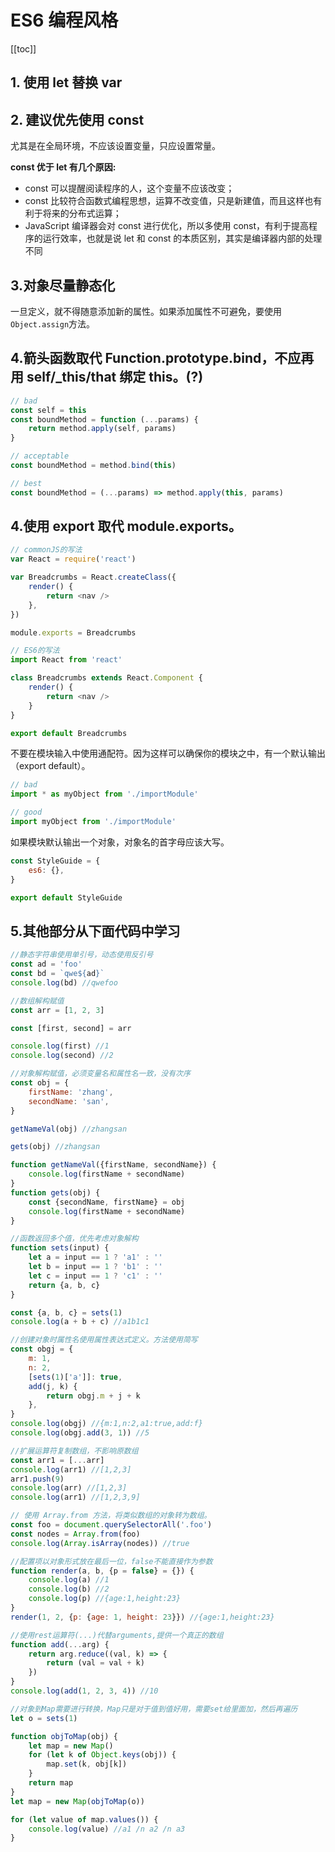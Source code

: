 # ES6 编程风格

<tag-part tagName="javascript"/>
<tag-part tagName="es6"/>

[[toc]]

## 1. 使用 let 替换 var

## 2. 建议优先使用 const

尤其是在全局环境，不应该设置变量，只应设置常量。

**const 优于 let 有几个原因:**

- const 可以提醒阅读程序的人，这个变量不应该改变；
- const 比较符合函数式编程思想，运算不改变值，只是新建值，而且这样也有利于将来的分布式运算；
- JavaScript 编译器会对 const 进行优化，所以多使用 const，有利于提高程序的运行效率，也就是说 let 和 const 的本质区别，其实是编译器内部的处理不同

## 3.对象尽量静态化

一旦定义，就不得随意添加新的属性。如果添加属性不可避免，要使用`Object.assign`方法。

## 4.箭头函数取代 Function.prototype.bind，不应再用 self/\_this/that 绑定 this。(?)

```javascript
// bad
const self = this
const boundMethod = function (...params) {
	return method.apply(self, params)
}

// acceptable
const boundMethod = method.bind(this)

// best
const boundMethod = (...params) => method.apply(this, params)
```

## 4.使用 export 取代 module.exports。

```javascript
// commonJS的写法
var React = require('react')

var Breadcrumbs = React.createClass({
	render() {
		return <nav />
	},
})

module.exports = Breadcrumbs

// ES6的写法
import React from 'react'

class Breadcrumbs extends React.Component {
	render() {
		return <nav />
	}
}

export default Breadcrumbs
```

不要在模块输入中使用通配符。因为这样可以确保你的模块之中，有一个默认输出（export default）。

```javascript
// bad
import * as myObject from './importModule'

// good
import myObject from './importModule'
```

如果模块默认输出一个对象，对象名的首字母应该大写。

```javascript
const StyleGuide = {
	es6: {},
}

export default StyleGuide
```

## 5.其他部分从下面代码中学习

```javascript
//静态字符串使用单引号，动态使用反引号
const ad = 'foo'
const bd = `qwe${ad}`
console.log(bd) //qwefoo

//数组解构赋值
const arr = [1, 2, 3]

const [first, second] = arr

console.log(first) //1
console.log(second) //2

//对象解构赋值，必须变量名和属性名一致，没有次序
const obj = {
	firstName: 'zhang',
	secondName: 'san',
}

getNameVal(obj) //zhangsan

gets(obj) //zhangsan

function getNameVal({firstName, secondName}) {
	console.log(firstName + secondName)
}
function gets(obj) {
	const {secondName, firstName} = obj
	console.log(firstName + secondName)
}

//函数返回多个值，优先考虑对象解构
function sets(input) {
	let a = input == 1 ? 'a1' : ''
	let b = input == 1 ? 'b1' : ''
	let c = input == 1 ? 'c1' : ''
	return {a, b, c}
}

const {a, b, c} = sets(1)
console.log(a + b + c) //a1b1c1

//创建对象时属性名使用属性表达式定义。方法使用简写
const obgj = {
	m: 1,
	n: 2,
	[sets(1)['a']]: true,
	add(j, k) {
		return obgj.m + j + k
	},
}
console.log(obgj) //{m:1,n:2,a1:true,add:f}
console.log(obgj.add(3, 1)) //5

//扩展运算符复制数组，不影响原数组
const arr1 = [...arr]
console.log(arr1) //[1,2,3]
arr1.push(9)
console.log(arr) //[1,2,3]
console.log(arr1) //[1,2,3,9]

// 使用 Array.from 方法，将类似数组的对象转为数组。
const foo = document.querySelectorAll('.foo')
const nodes = Array.from(foo)
console.log(Array.isArray(nodes)) //true

//配置项以对象形式放在最后一位，false不能直接作为参数
function render(a, b, {p = false} = {}) {
	console.log(a) //1
	console.log(b) //2
	console.log(p) //{age:1,height:23}
}
render(1, 2, {p: {age: 1, height: 23}}) //{age:1,height:23}

//使用rest运算符(...)代替arguments,提供一个真正的数组
function add(...arg) {
	return arg.reduce((val, k) => {
		return (val = val + k)
	})
}
console.log(add(1, 2, 3, 4)) //10

//对象到Map需要进行转换，Map只是对于值到值好用，需要set给里面加，然后再遍历
let o = sets(1)

function objToMap(obj) {
	let map = new Map()
	for (let k of Object.keys(obj)) {
		map.set(k, obj[k])
	}
	return map
}
let map = new Map(objToMap(o))

for (let value of map.values()) {
	console.log(value) //a1 /n a2 /n a3
}
```
